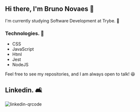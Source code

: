 ## Hi there, I'm Bruno Novaes 👋

I'm currently studying Software Development at Trybe. 🚀

### Technologies. :wrench:
- CSS
- JavaScript
- Html
- Jest
- NodeJS

Feel free to see my repositories, and I am always open to talk! 😆

## Linkedin. :couch_and_lamp:

![linkedin-qrcode](https://user-images.githubusercontent.com/74681722/122488103-2615f180-cfb3-11eb-9270-660a49797fc7.jpeg)
